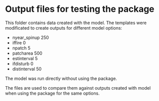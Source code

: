 # Output files for testing the package

This folder contains data created with the model. The templates were modificated 
to create outputs for different model options:

- nyear_spinup 250
- iffire 0
- npatch 5
- patcharea 500
- estinterval 5
- ifdisturb 0
- distinterval 50 



The model was run directly without using the package.

The files are used to compare them against outputs created with model when using 
the package for the same options.

